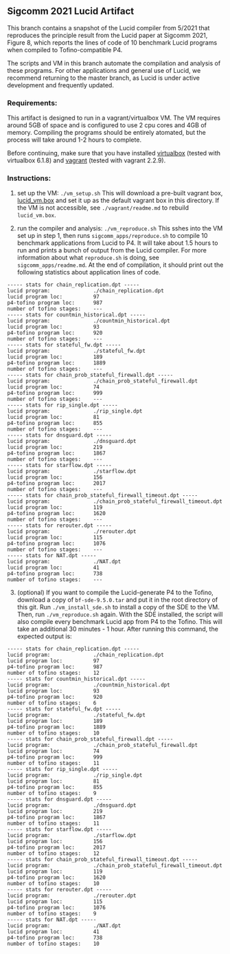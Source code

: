 ## Sigcomm 2021 Lucid Artifact

This branch contains a snapshot of the Lucid compiler from 5/2021 that reproduces the principle result from the Lucid paper at Sigcomm 2021, Figure 8, which reports the lines of code of 10 benchmark Lucid programs when compiled to Tofino-compatible P4.

The scripts and VM in this branch automate the compilation and analysis of these programs. For other applications and general use of Lucid, we recommend returning to the master branch, as Lucid is under active development and frequently updated. 

### Requirements: 

This artifact is designed to run in a vagrant/virtualbox VM. The VM requires around 5GB of space and is configured to use 2 cpu cores and 4GB of memory. Compiling the programs should be entirely atomated, but the process will take around 1-2 hours to complete. 

Before continuing, make sure that you have installed [virtualbox](https://www.virtualbox.org/wiki/Downloads) (tested with virtualbox 6.1.8) and [vagrant](https://www.vagrantup.com/downloads) (tested with vagrant 2.2.9).

### Instructions: 

1. set up the VM: ``./vm_setup.sh`` This will download a pre-built vagrant box, [lucid_vm.box](princeton.edu) and set it up as the default vagrant box in this directory. If the VM is not accessible, see ``./vagrant/readme.md`` to rebuild ``lucid_vm.box``.

2. run the compiler and analysis: ``./vm_reproduce.sh`` This sshes into the VM set up in step 1, then runs ``sigcomm_apps/reproduce.sh`` to compile 10 benchmark applications from Lucid to P4. It will take about 1.5 hours to run and prints a bunch of output from the Lucid compiler. For more information about what ``reproduce.sh`` is doing, see ``sigcomm_apps/readme.md``. At the end of compilation, it should print out the following statistics about application lines of code. 
```
----- stats for chain_replication.dpt -----
lucid program:              ./chain_replication.dpt
lucid program loc:          97
p4-tofino program loc:      987
number of tofino stages:    ---
----- stats for countmin_historical.dpt -----
lucid program:              ./countmin_historical.dpt
lucid program loc:          93
p4-tofino program loc:      920
number of tofino stages:    ---
----- stats for stateful_fw.dpt -----
lucid program:              ./stateful_fw.dpt
lucid program loc:          189
p4-tofino program loc:      1889
number of tofino stages:    ---
----- stats for chain_prob_stateful_firewall.dpt -----
lucid program:              ./chain_prob_stateful_firewall.dpt
lucid program loc:          74
p4-tofino program loc:      999
number of tofino stages:    ---
----- stats for rip_single.dpt -----
lucid program:              ./rip_single.dpt
lucid program loc:          81
p4-tofino program loc:      855
number of tofino stages:    ---
----- stats for dnsguard.dpt -----
lucid program:              ./dnsguard.dpt
lucid program loc:          219
p4-tofino program loc:      1867
number of tofino stages:    ---
----- stats for starflow.dpt -----
lucid program:              ./starflow.dpt
lucid program loc:          156
p4-tofino program loc:      2017
number of tofino stages:    ---
----- stats for chain_prob_stateful_firewall_timeout.dpt -----
lucid program:              ./chain_prob_stateful_firewall_timeout.dpt
lucid program loc:          119
p4-tofino program loc:      1620
number of tofino stages:    ---
----- stats for rerouter.dpt -----
lucid program:              ./rerouter.dpt
lucid program loc:          115
p4-tofino program loc:      1076
number of tofino stages:    ---
----- stats for NAT.dpt -----
lucid program:              ./NAT.dpt
lucid program loc:          41
p4-tofino program loc:      738
number of tofino stages:    ---
```

3. (optional) If you want to compile the Lucid-generate P4 to the Tofino, download a copy of ``bf-sde-9.5.0.tar`` and put it in the root directory of this git. Run ``./vm_install_sde.sh`` to install a copy of the SDE to the VM. Then, run ``./vm_reproduce.sh`` again. With the SDE installed, the script will also compile every benchmark Lucid app from P4 to the Tofino. This will take an additional 30 minutes - 1 hour. After running this command, the expected output is: 
```
----- stats for chain_replication.dpt -----
lucid program:              ./chain_replication.dpt
lucid program loc:          97
p4-tofino program loc:      987
number of tofino stages:    12
----- stats for countmin_historical.dpt -----
lucid program:              ./countmin_historical.dpt
lucid program loc:          93
p4-tofino program loc:      920
number of tofino stages:    6
----- stats for stateful_fw.dpt -----
lucid program:              ./stateful_fw.dpt
lucid program loc:          189
p4-tofino program loc:      1889
number of tofino stages:    10
----- stats for chain_prob_stateful_firewall.dpt -----
lucid program:              ./chain_prob_stateful_firewall.dpt
lucid program loc:          74
p4-tofino program loc:      999
number of tofino stages:    11
----- stats for rip_single.dpt -----
lucid program:              ./rip_single.dpt
lucid program loc:          81
p4-tofino program loc:      855
number of tofino stages:    9
----- stats for dnsguard.dpt -----
lucid program:              ./dnsguard.dpt
lucid program loc:          219
p4-tofino program loc:      1867
number of tofino stages:    11
----- stats for starflow.dpt -----
lucid program:              ./starflow.dpt
lucid program loc:          156
p4-tofino program loc:      2017
number of tofino stages:    12
----- stats for chain_prob_stateful_firewall_timeout.dpt -----
lucid program:              ./chain_prob_stateful_firewall_timeout.dpt
lucid program loc:          119
p4-tofino program loc:      1620
number of tofino stages:    10
----- stats for rerouter.dpt -----
lucid program:              ./rerouter.dpt
lucid program loc:          115
p4-tofino program loc:      1076
number of tofino stages:    9
----- stats for NAT.dpt -----
lucid program:              ./NAT.dpt
lucid program loc:          41
p4-tofino program loc:      738
number of tofino stages:    10
```